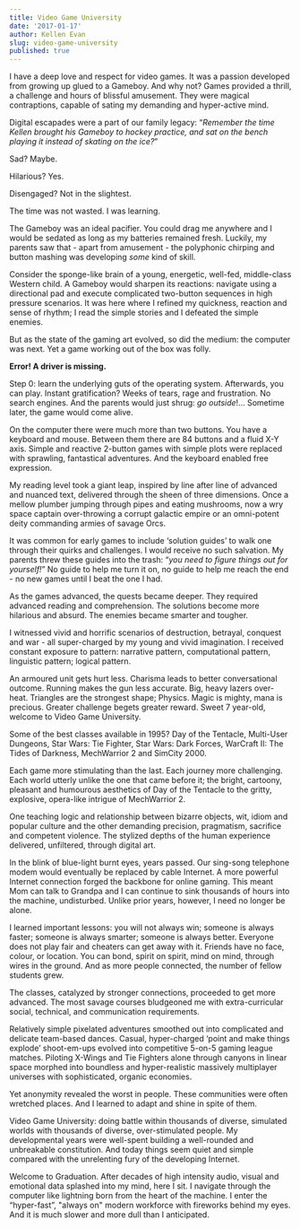 ```yaml
---
title: Video Game University
date: '2017-01-17'
author: Kellen Evan
slug: video-game-university
published: true
---
```


I have a deep love and respect for video games. It was a passion developed from growing up glued to a Gameboy. And why not? Games provided a thrill, a challenge and hours of blissful amusement. They were magical contraptions, capable of sating my demanding and hyper-active mind.

Digital escapades were a part of our family legacy: “*Remember the time Kellen brought his Gameboy to hockey practice, and sat on the bench playing it instead of skating on the ice?*”

Sad? Maybe.

Hilarious? Yes.

Disengaged? Not in the slightest.

The time was not wasted. I was learning.

The Gameboy was an ideal pacifier. You could drag me anywhere and I would be sedated as long as my batteries remained fresh. Luckily, my parents saw that - apart from amusement - the polyphonic chirping and button mashing was developing *some* kind of skill.

Consider the sponge-like brain of a young, energetic, well-fed, middle-class Western child. A Gameboy would sharpen its reactions: navigate using a directional pad and execute complicated two-button sequences in high pressure scenarios. It was here where I refined my quickness, reaction and sense of rhythm; I read the simple stories and I defeated the simple enemies.

But as the state of the gaming art evolved, so did the medium: the computer was next. Yet a game working out of the box was folly.

**Error! A driver is missing.**

Step 0: learn the underlying guts of the operating system. Afterwards, you can play. Instant gratification? Weeks of tears, rage and frustration. No search engines. And the parents would just shrug: *go outside*!... Sometime later, the game would come alive.

On the computer there were much more than two buttons. You have a keyboard and mouse. Between them there are 84 buttons and a fluid X-Y axis. Simple and reactive 2-button games with simple plots were replaced with sprawling, fantastical adventures. And the keyboard enabled free expression.

My reading level took a giant leap, inspired by line after line of advanced and nuanced text, delivered through the sheen of three dimensions. Once a mellow plumber jumping through pipes and eating mushrooms, now a wry space captain over-throwing a corrupt galactic empire or an omni-potent deity commanding armies of savage Orcs.

It was common for early games to include ‘solution guides’ to walk one through their quirks and challenges. I would receive no such salvation. My parents threw these guides into the trash: “*you need to figure things out for yourself!*” No guide to help me turn it on, no guide to help me reach the end - no new games until I beat the one I had.

As the games advanced, the quests became deeper. They required advanced reading and comprehension. The solutions become more hilarious and absurd. The enemies became smarter and tougher.

I witnessed vivid and horrific scenarios of destruction, betrayal, conquest and war - all super-charged by my young and vivid imagination. I received constant exposure to pattern: narrative pattern, computational pattern, linguistic pattern; logical pattern.

An armoured unit gets hurt less. Charisma leads to better conversational outcome. Running makes the gun less accurate. Big, heavy lazers over-heat. Triangles are the strongest shape; Physics. Magic is mighty, mana is precious. Greater challenge begets greater reward. Sweet 7 year-old, welcome to Video Game University.

Some of the best classes available in 1995? Day of the Tentacle, Multi-User Dungeons, Star Wars: Tie Fighter, Star Wars: Dark Forces, WarCraft II: The Tides of Darkness, MechWarrior 2 and SimCity 2000.

Each game more stimulating than the last. Each journey more challenging. Each world utterly unlike the one that came before it; the bright, cartoony, pleasant and humourous aesthetics of Day of the Tentacle to the gritty, explosive, opera-like intrigue of MechWarrior 2.

One teaching logic and relationship between bizarre objects, wit, idiom and popular culture and the other demanding precision, pragmatism, sacrifice and competent violence. The stylized depths of the human experience delivered, unfiltered, through digital art.

In the blink of blue-light burnt eyes, years passed. Our sing-song telephone modem would eventually be replaced by cable Internet. A more powerful Internet connection forged the backbone for online gaming. This meant Mom can talk to Grandpa and I can continue to sink thousands of hours into the machine, undisturbed. Unlike prior years, however, I need no longer be alone.

I learned important lessons: you will not always win; someone is always faster; someone is always smarter; someone is always better. Everyone does not play fair and cheaters can get away with it. Friends have no face, colour, or location. You can bond, spirit on spirit, mind on mind, through wires in the ground. And as more people connected, the number of fellow students grew.

The classes, catalyzed by stronger connections, proceeded to get more advanced. The most savage courses bludgeoned me with extra-curricular social, technical, and communication requirements.

Relatively simple pixelated adventures smoothed out into complicated and delicate team-based dances. Casual, hyper-charged ‘point and make things explode’ shoot-em-ups evolved into competitive 5-on-5 gaming league matches. Piloting X-Wings and Tie Fighters alone through canyons in linear space morphed into boundless and hyper-realistic massively multiplayer universes with sophisticated, organic economies.

Yet anonymity revealed the worst in people. These communities were often wretched places. And I learned to adapt and shine in spite of them.

Video Game University: doing battle within thousands of diverse, simulated worlds with thousands of diverse, over-stimulated people. My developmental years were well-spent building a well-rounded and unbreakable constitution. And today things seem quiet and simple compared with the unrelenting fury of the developing Internet.

Welcome to Graduation. After decades of high intensity audio, visual and emotional data splashed into my mind, here I sit. I navigate through the computer like lightning born from the heart of the machine. I enter the “hyper-fast”, "always on" modern workforce with fireworks behind my eyes. And it is much slower and more dull than I anticipated.
